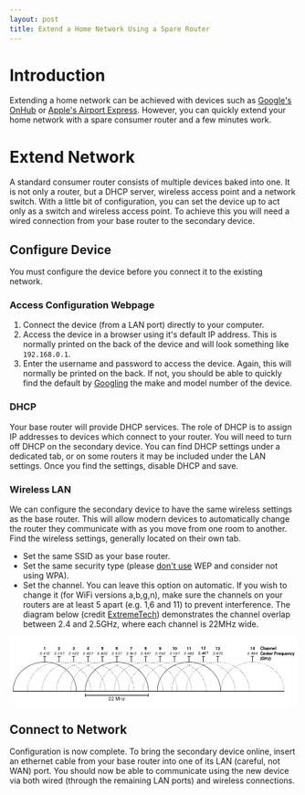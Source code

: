 ```yaml
---
layout: post
title: Extend a Home Network Using a Spare Router
---
```


# Introduction
Extending a home network can be achieved with devices such as [Google's OnHub](https://on.google.com/hub/) or [Apple's Airport Express](http://www.apple.com/airport-express/). However, you can quickly extend your home network with a spare consumer router and a few minutes work.

# Extend Network
A standard consumer router consists of multiple devices baked into one. It is not only a router, but a DHCP server, wireless access point and a network switch. With a little bit of configuration, you can set the device up to act only as a switch and wireless access point. To achieve this you will need a wired connection from your base router to the secondary device.

## Configure Device
You must configure the device before you connect it to the existing network.

### Access Configuration Webpage
1. Connect the device (from a LAN port) directly to your computer.
2. Access the device in a browser using it's default IP address. This is normally printed on the back of the device and will look something like `192.168.0.1`.
3. Enter the username and password to access the device. Again, this will normally be printed on the back. If not, you should be able to quickly find the default by [Googling](http://www.google.com) the make and model number of the device.

### DHCP
Your base router will provide DHCP services. The role of DHCP is to assign IP addresses to devices which connect to your router. You will need to turn off DHCP on the secondary device. You can find DHCP settings under a dedicated tab, or on some routers it may be included under the LAN settings. Once you find the settings, disable DHCP and save.

### Wireless LAN
We can configure the secondary device to have the same wireless settings as the base router. This will allow modern devices to automatically change the router they communicate with as you move from one room to another. Find the wireless settings, generally located on their own tab.

- Set the same SSID as your base router.
- Set the same security type (please [don't use](http://security.stackexchange.com/questions/79187/what-is-the-best-home-wireless-network-encryption-algorithm-to-use) WEP and consider not using WPA).
- Set the channel. You can leave this option on automatic. If you wish to change it (for WiFi versions a,b,g,n), make sure the channels on your routers are at least 5 apart (e.g. 1,6 and 11) to prevent interference. The diagram below (credit [ExtremeTech](http://www.extremetech.com/computing/179344-how-to-boost-your-wifi-speed-by-choosing-the-right-channel)) demonstrates the channel overlap between 2.4 and 2.5GHz, where each channel is 22MHz wide.

![2.4GHz Bands](/resources/2016-10-27/2.4GHz-ABGN-WLAN.png)

## Connect to Network
Configuration is now complete. To bring the secondary device online, insert an ethernet cable from your base router into one of its LAN (careful, not WAN) port. You should now be able to communicate using the new device via both wired (through the remaining LAN ports) and wireless connections.
